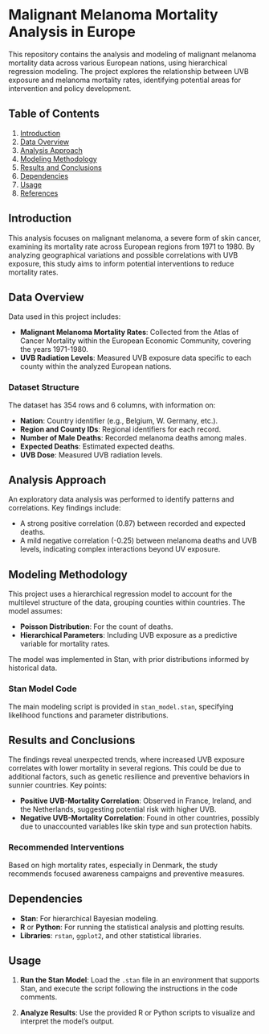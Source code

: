 # Malignant Melanoma Mortality Analysis in Europe

This repository contains the analysis and modeling of malignant melanoma mortality data across various European nations, using hierarchical regression modeling. The project explores the relationship between UVB exposure and melanoma mortality rates, identifying potential areas for intervention and policy development.

## Table of Contents
1. [Introduction](#introduction)
2. [Data Overview](#data-overview)
3. [Analysis Approach](#analysis-approach)
4. [Modeling Methodology](#modeling-methodology)
5. [Results and Conclusions](#results-and-conclusions)
6. [Dependencies](#dependencies)
7. [Usage](#usage)
8. [References](#references)

## Introduction
This analysis focuses on malignant melanoma, a severe form of skin cancer, examining its mortality rate across European regions from 1971 to 1980. By analyzing geographical variations and possible correlations with UVB exposure, this study aims to inform potential interventions to reduce mortality rates.

## Data Overview
Data used in this project includes:
- **Malignant Melanoma Mortality Rates**: Collected from the Atlas of Cancer Mortality within the European Economic Community, covering the years 1971-1980.
- **UVB Radiation Levels**: Measured UVB exposure data specific to each county within the analyzed European nations.

### Dataset Structure
The dataset has 354 rows and 6 columns, with information on:
- **Nation**: Country identifier (e.g., Belgium, W. Germany, etc.).
- **Region and County IDs**: Regional identifiers for each record.
- **Number of Male Deaths**: Recorded melanoma deaths among males.
- **Expected Deaths**: Estimated expected deaths.
- **UVB Dose**: Measured UVB radiation levels.

## Analysis Approach
An exploratory data analysis was performed to identify patterns and correlations. Key findings include:
- A strong positive correlation (0.87) between recorded and expected deaths.
- A mild negative correlation (-0.25) between melanoma deaths and UVB levels, indicating complex interactions beyond UV exposure.

## Modeling Methodology
This project uses a hierarchical regression model to account for the multilevel structure of the data, grouping counties within countries. The model assumes:
- **Poisson Distribution**: For the count of deaths.
- **Hierarchical Parameters**: Including UVB exposure as a predictive variable for mortality rates.

The model was implemented in Stan, with prior distributions informed by historical data.

### Stan Model Code
The main modeling script is provided in `stan_model.stan`, specifying likelihood functions and parameter distributions.

## Results and Conclusions
The findings reveal unexpected trends, where increased UVB exposure correlates with lower mortality in several regions. This could be due to additional factors, such as genetic resilience and preventive behaviors in sunnier countries. Key points:
- **Positive UVB-Mortality Correlation**: Observed in France, Ireland, and the Netherlands, suggesting potential risk with higher UVB.
- **Negative UVB-Mortality Correlation**: Found in other countries, possibly due to unaccounted variables like skin type and sun protection habits.

### Recommended Interventions
Based on high mortality rates, especially in Denmark, the study recommends focused awareness campaigns and preventive measures.

## Dependencies
- **Stan**: For hierarchical Bayesian modeling.
- **R** or **Python**: For running the statistical analysis and plotting results.
- **Libraries**: `rstan`, `ggplot2`, and other statistical libraries.

## Usage

1. **Run the Stan Model**:
   Load the `.stan` file in an environment that supports Stan, and execute the script following the instructions in the code comments.

2. **Analyze Results**:
   Use the provided R or Python scripts to visualize and interpret the model’s output.

